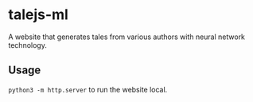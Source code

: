 # talejs-ml

A website that generates tales from various authors with neural network technology.

Usage
---
`python3 -m http.server` to run the website local.